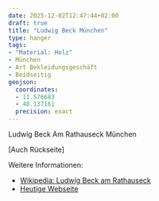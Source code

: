 ```yaml
---
date: 2025-12-02T12:47:44+02:00
draft: true
title: "Ludwig Beck München"
type: hanger
tags:
- "Material: Holz"
- München
- Art Bekleidungsgeschäft
- Beidseitig
geojson:
  coordinates:
  - 11.576683
  - 48.137161
  precision: exact
---
```

Ludwig
Beck
Am Rathauseck
München

[Auch Rückseite]

<div class="notes">
Weitere Informationen:
<ul>
<li><a href="https://de.wikipedia.org/wiki/Ludwig_Beck_am_Rathauseck">Wikipedia: Ludwig Beck am Rathauseck</a></li>
<li><a href="https://www.ludwigbeck.de/">Heutige Webseite</a></li>
</ul>
</div>
